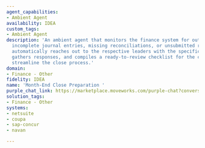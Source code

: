 ```yaml
---
agent_capabilities:
- Ambient Agent
availability: IDEA
custom_tags:
- Ambient Agent
description: 'An ambient agent that monitors the finance system for outstanding items:
  incomplete journal entries, missing reconciliations, or unsubmitted reports. It
  automatically reaches out to the respective leaders with the specific details needed,
  gathers responses, and compiles a ready-to-review checklist for the controller to
  streamline the close process.'
domain:
- Finance - Other
fidelity: IDEA
name: 'Month-End Close Preparation '
purple_chat_link: https://marketplace.moveworks.com/purple-chat?conversation=%7B%22messages%22%3A%5B%7B%22parts%22%3A%5B%7B%22richText%22%3A%22%3Cb+xmlns%3D%5C%22http%3A%2F%2Fwww.w3.org%2F1999%2Fxhtml%5C%22%3EMonth-End+Close%3A+3+Outstanding+Items%3C%2Fb%3E%3Cp+xmlns%3D%5C%22http%3A%2F%2Fwww.w3.org%2F1999%2Fxhtml%5C%22%3EHi+Alex%2C+as+we+approach+the+end-of-month+close+for+October%2C+I%27ve+identified+3+outstanding+items+that+require+attention%3A%3C%2Fp%3E%3Cul+xmlns%3D%5C%22http%3A%2F%2Fwww.w3.org%2F1999%2Fxhtml%5C%22%3E%3Cli%3E%3Cb%3EIncomplete+Journal+Entry%3A%3C%2Fb%3E+Missing+accruals+for+professional+services+%28Owner%3A+Mark+Johnson%29%3C%2Fli%3E%3Cli%3E%3Cb%3EMissing+Reconciliation%3A%3C%2Fb%3E+AMEX+corporate+account+has+not+been+reconciled+%28Owner%3A+Lisa+Ray%29%3C%2Fli%3E%3Cli%3E%3Cb%3EUnsubmitted+Report%3A%3C%2Fb%3E+Departmental+budget+variance+report+is+overdue+%28Owner%3A+David+Chen%29%3C%2Fli%3E%3C%2Ful%3E%3Cp+xmlns%3D%5C%22http%3A%2F%2Fwww.w3.org%2F1999%2Fxhtml%5C%22%3EShall+I+reach+out+to+the+owners+to+ensure+these+are+completed+by+EOD%3F%3C%2Fp%3E%22%7D%2C%7B%22citations%22%3A%5B%7B%22citationTitle%22%3A%22August+Month-End+Close%22%2C%22connectorName%22%3A%22oracle-netsuite%22%7D%5D%7D%2C%7B%22buttons%22%3A%5B%7B%22buttonText%22%3A%22Yes%2C+contact+them%22%2C%22style%22%3A%22filled%22%7D%2C%7B%22buttonText%22%3A%22No%2C+I%27ll+handle+it%22%2C%22style%22%3A%22outlined%22%7D%5D%7D%5D%2C%22role%22%3A%22assistant%22%7D%2C%7B%22parts%22%3A%5B%7B%22reasoningSteps%22%3A%5B%7B%22richText%22%3A%22Okay%2C+I+will+contact+the+responsible+individuals+for+each+outstanding+item.%22%2C%22status%22%3A%22success%22%7D%2C%7B%22richText%22%3A%22Sending+notifications+via+Slack+to+Mark%2C+Lisa%2C+and+David.%22%2C%22status%22%3A%22pending%22%7D%5D%7D%2C%7B%22richText%22%3A%22%3Cp+xmlns%3D%5C%22http%3A%2F%2Fwww.w3.org%2F1999%2Fxhtml%5C%22%3EI%27ve+sent+reminders+to+Mark%2C+Lisa%2C+and+David.+I%27ll+update+the+Month-End+Close+checklist+as+they+complete+their+tasks+and+will+notify+you+when+it%27s+ready+for+your+final+review.%3C%2Fp%3E%22%7D%2C%7B%22citations%22%3A%5B%7B%22citationTitle%22%3A%22August+Month-End+Close+Checklist+updated%22%2C%22connectorName%22%3A%22oracle-netsuite%22%7D%5D%7D%5D%2C%22role%22%3A%22assistant%22%2C%22showFeedbackTray%22%3Atrue%7D%5D%7D
solution_tags:
- Finance - Other
systems:
- netsuite
- coupa
- sap-concur
- navan

---
```

